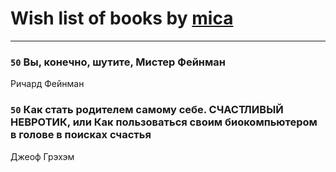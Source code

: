 # Wish list of books by [mica](https://plus.google.com/u/0/103163807632858423947/)
---

### `50` Вы, конечно, шутите, Мистер Фейнман
Ричард Фейнман

### `50` Как стать родителем самому себе. СЧАСТЛИВЫЙ НЕВРОТИК, или Как пользоваться своим биокомпьютером в голове в поисках счастья
Джеоф Грэхэм

